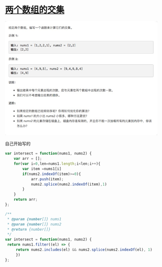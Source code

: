 # [两个数组的交集](https://leetcode-cn.com/explore/interview/card/top-interview-questions-easy/1/array/26/)

![intersect](./imgs/intersect.png)

自己开始写的

```js
var intersect = function(nums1, nums2) {
    var arr = [];
    for(var i=0,len=nums1.length;i<len;i++){
        var item =nums1[i]
        if(nums2.indexOf(item)>=0){
            arr.push(item);
            nums2.splice(nums2.indexOf(item),1)
        }
    }
    return arr;
};
```

```js
/**
 * @param {number[]} nums1
 * @param {number[]} nums2
 * @return {number[]}
 */
var intersect = function(nums1, nums2) {
 return nums1.filter((el) => {
     return nums2.includes(el) && nums2.splice(nums2.indexOf(el), 1)
     })
};
```